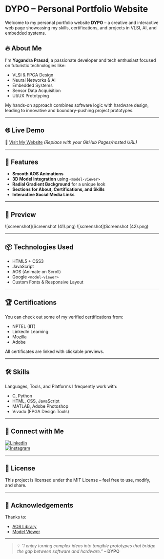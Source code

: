 # DYPO – Personal Portfolio Website

Welcome to my personal portfolio website **DYPO** – a creative and interactive web page showcasing my skills, certifications, and projects in VLSI, AI, and embedded systems.

## 🔥 About Me

I'm **Yugandra Prasad**, a passionate developer and tech enthusiast focused on futuristic technologies like:
- VLSI & FPGA Design
- Neural Networks & AI
- Embedded Systems
- Sensor Data Acquisition
- UI/UX Prototyping

My hands-on approach combines software logic with hardware design, leading to innovative and boundary-pushing project prototypes.

---

## 🌐 Live Demo

🚀 [Visit My Website](#) *(Replace with your GitHub Pages/hosted URL)*

---

## 📁 Features

- **Smooth AOS Animations**  
- **3D Model Integration** using `<model-viewer>`  
- **Radial Gradient Background** for a unique look  
- **Sections for About, Certifications, and Skills**  
- **Interactive Social Media Links**

---

## 📸 Preview

![screenshot](Screenshot (41).png)
![screenshot](Screenshot (42).png)<!-- Add a preview image of your webpage -->

---

## 📦 Technologies Used

- HTML5 + CSS3  
- JavaScript  
- AOS (Animate on Scroll)  
- Google `<model-viewer>`  
- Custom Fonts & Responsive Layout

---

## 🏆 Certifications

You can check out some of my verified certifications from:
- NPTEL (IIT)
- LinkedIn Learning
- Mozilla
- Adobe

All certificates are linked with clickable previews.

---

## 🛠 Skills

Languages, Tools, and Platforms I frequently work with:

- C, Python  
- HTML, CSS, JavaScript  
- MATLAB, Adobe Photoshop  
- Vivado (FPGA Design Tools)

---

## 🔗 Connect with Me

[![LinkedIn]()](https://www.linkedin.com/in/dandu-yugandra-prasad-3ba809331)  
[![Instagram]()](https://www.instagram.com/dyp_o_thinker)

---

## 🧾 License

This project is licensed under the MIT License – feel free to use, modify, and share.

---

## 🙌 Acknowledgements

Thanks to:
- [AOS Library](https://michalsnik.github.io/aos/)
- [Model Viewer](https://modelviewer.dev/)

---

> 💡 *“I enjoy turning complex ideas into tangible prototypes that bridge the gap between software and hardware.”* – **DYPO**
